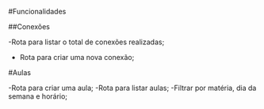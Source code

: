 #Funcionalidades

##Conexões

-Rota para listar o total de conexões realizadas;
- Rota para criar uma nova conexão;

#Aulas

-Rota para criar uma aula;
-Rota para listar aulas;
    -Filtrar por matéria, dia da semana e horário;


